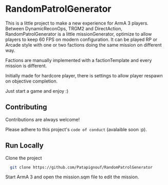 # RandomPatrolGenerator

This is a little project  to make a new experience for ArmA 3 players.
Between DynamicReconOps, TRGM2 and DirectAction, RandomPatrolGenerator is a little missionGenerator, optimize to allow players to keep 60 FPS on modern configuration.
It can be played RP or Arcade style with one or two factions doing the same mission on different way.

Factions are manually implemented with a factionTemplate and every mission is different.

Initially made for hardcore player, there is settings to allow player respawn on objective completion.

Just start a game and enjoy :)
## Contributing

Contributions are always welcome!



Please adhere to this project's `code of conduct` (avalaible soon :p).


## Run Locally

Clone the project

```bash
  git clone https://github.com/Patapignouf/RandomPatrolGenerator
```

Start ArmA 3 and open the mission.sqm file to edit the mission.

